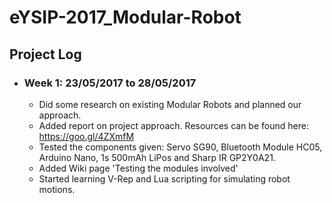 # eYSIP-2017_Modular-Robot

## Project Log
* ### Week 1: 23/05/2017 to 28/05/2017
     - Did some research on existing Modular Robots and planned our approach.
     - Added report on project approach. Resources can be found here: https://goo.gl/4ZXmfM
     - Tested the components given: Servo SG90, Bluetooth Module HC05, Arduino Nano, 1s 500mAh LiPos and Sharp IR GP2Y0A21.
     - Added Wiki page 'Testing the modules involved'
     - Started learning V-Rep and Lua scripting for simulating robot motions. 
 
 
